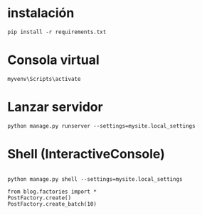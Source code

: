 # instalación

```
pip install -r requirements.txt

```
# Consola virtual

```
myvenv\Scripts\activate

```
# Lanzar servidor

```
python manage.py runserver --settings=mysite.local_settings

```

# Shell (InteractiveConsole)

```

python manage.py shell --settings=mysite.local_settings

from blog.factories import *
PostFactory.create()
PostFactory.create_batch(10) 

```


